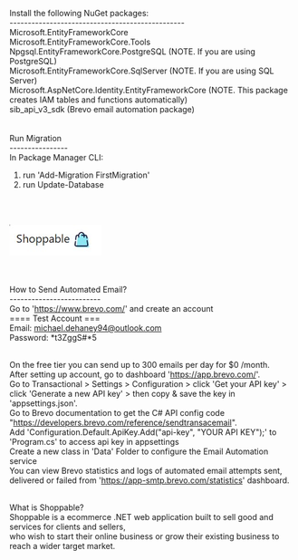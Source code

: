 ﻿Install the following NuGet packages: <br/>
------------------------------------------------ <br/>
Microsoft.EntityFrameworkCore <br/>
Microsoft.EntityFrameworkCore.Tools <br/>
Npgsql.EntityFrameworkCore.PostgreSQL (NOTE. If you are using PostgreSQL) <br/>
Microsoft.EntityFrameworkCore.SqlServer (NOTE. If you are using SQL Server) <br/>
Microsoft.AspNetCore.Identity.EntityFrameworkCore (NOTE. This package creates IAM tables and functions automatically)<br/>
sib_api_v3_sdk (Brevo email automation package)<br/>
<br/><br/>
Run Migration<br/>
----------------<br/>
In Package Manager CLI: 
1. run 'Add-Migration FirstMigration' <br/>
2. run Update-Database <br/>

<br/><br/>
<div class="text-center">
	<img src="/DotNet_Shoppable/wwwroot/shoppable-logo.jpg" />
</div><br/><br/>

How to Send Automated Email?<br/>
-------------------------<br/>
Go to 'https://www.brevo.com/' and create an account <br/>
==== Test Account ===<br/>
Email: michael.dehaney94@outlook.com <br/>
Password: *t3ZggS#*5 <br/><br/>

On the free tier you can send up to 300 emails per day for $0 /month. <br/>
After setting up account, go to dashboard 'https://app.brevo.com/'. <br/>
Go to Transactional > Settings > Configuration > click 'Get your API key' > <br/> 
click 'Generate a new API key' > then copy & save the key in 'appsettings.json'.<br/>
Go to Brevo documentation to get the C# API config code "https://developers.brevo.com/reference/sendtransacemail". <br/>
Add 'Configuration.Default.ApiKey.Add("api-key", "YOUR API KEY");' to 'Program.cs' to access api key in appsettings <br/>
Create a new class in 'Data' Folder to configure the Email Automation service <br/>
You can view Brevo statistics and logs of automated email attempts sent, delivered or failed from 'https://app-smtp.brevo.com/statistics' dashboard.<br/>
<br/>


What is Shoppable? <br/>
Shoppable is a ecommerce .NET web application built to sell good and services for clients and sellers, <br/>
who wish to start their online business or grow their existing business to reach a wider target market. 

